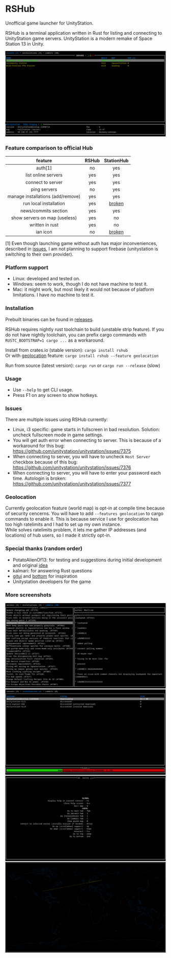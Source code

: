 # RSHub
Unofficial game launcher for UnityStation.

RSHub is a terminal application written in Rust for listing and connecting to UnityStation game servers.
UnityStation is a modern remake of Space Station 13 in Unity.

![Server List](.assets/screenshots/servers.png)

### Feature comparison to official Hub
| feature | RSHub | StationHub |
|:---:|:---:|:---:|
| auth[1] | no | yes |
| list online servers | yes | yes |
| connect to server | yes | yes |
| ping servers | no | yes |
| manage installations (add/remove) | yes | yes |
| run local installation | yes | [broken](https://github.com/unitystation/stationhub/issues/128) |
| news/commits section | yes | yes |
| show servers on map (useless) | yes | no |
| written in rust | yes | no |
| ian icon | no | [broken](https://github.com/unitystation/stationhub/issues/111) |

[1] Even though launching game without auth has major inconveniences, described in [issues](#issues), I am not planning to support firebase (unitystation is switching to their own provider).

### Platform support
- Linux: developed and tested on.
- Windows: seem to work, though I do not have machine to test it.
- Mac: it might work, but most likely it would not because of platform limitations. I have no machine to test it.

### Installation
Prebuilt binaries can be found in [releases](https://github.com/Fogapod/rshub/releases).

RSHub requires nightly rust toolchain to build (unstable strip feature).
If you do not have nightly toolchain, you can prefix cargo commands with `RUSTC_BOOTSTRAP=1 cargo ...` as a workaround.

Install from crates.io (stable version): `cargo install rshub`  
Or with [geolocation](#geolocation) feature: `cargo install rshub --feature geolocation`

Run from source (latest version):
`cargo run` or `cargo run --release` (slow)

### Usage
- Use `--help` to get CLI usage.
- Press F1 on any screen to show hotkeys.

### Issues
There are multiple issues using RSHub currently:
- Linux, i3 specific: game starts in fullscreen in bad resolution. Solution: uncheck fullscreen mode in game settings.
- You will get auth error when connecting to server. This is because of a workaround for this bug: https://github.com/unitystation/unitystation/issues/7375
- When connecting to server, you will have to uncheck `Host Server` checkbox because of this bug: https://github.com/unitystation/unitystation/issues/7376
- When connecting to server, you will have to enter your password each time. Autologin is broken: https://github.com/unitystation/unitystation/issues/7377

### Geolocation
Currently geolocation feature (world map) is opt-in at compile time because of security cencerns.
You will have to add `--features geolocation` to cargo commands to enable it.
This is because service I use for geolocation has too high ratelimits and I had to set up my own instance.  
While solves ratelimits problem, it lets me gather IP addresses (and locations) of hub users, so I made it strictly opt-in.

### Special thanks (random order)
- PotatoAlienOf13: for testing and suggestions during initial development and original [idea](https://github.com/PotatoAlienOf13/not-station-hub)
- kalmari: for answering Rust questions
- [gitui](https://github.com/extrawurst/gitui) and [bottom](https://github.com/ClementTsang/bottom) for inspiration
- Unitystation developers for the game

### More screenshots
![Commits](.assets/screenshots/commits.png)
![Download](.assets/screenshots/download.png)
![Shortcuts](.assets/screenshots/shortcuts.png)
![World](.assets/screenshots/world.png)
